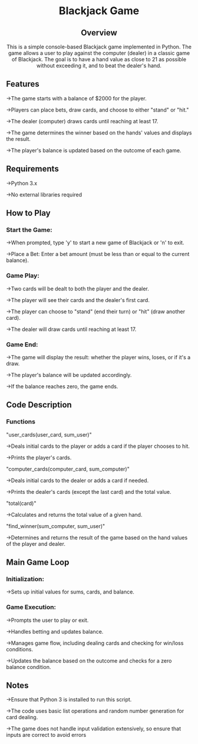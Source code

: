 **<h1 align="center">Blackjack Game</h1>**

**<h2 align="center">Overview</h2>**
  <p align="center">This is a simple console-based Blackjack game implemented in Python. The game allows a user to play against the computer (dealer) in a classic game of Blackjack. The goal is to have a hand value as close to 21 as possible without exceeding it, and to beat the dealer's hand.</p>

**<h2>Features</h2>**
 ->The game starts with a balance of $2000 for the player.
  
 ->Players can place bets, draw cards, and choose to either "stand" or "hit."
  
 ->The dealer (computer) draws cards until reaching at least 17.
  
 ->The game determines the winner based on the hands' values and displays the result.

 ->The player's balance is updated based on the outcome of each game.
  
**<h2>Requirements</h2>**

  ->Python 3.x
  
  ->No external libraries required
  
**<h2>How to Play</h2>**

<h3>Start the Game:</h3>

 ->When prompted, type 'y' to start a new game of Blackjack or 'n' to exit.
  
 ->Place a Bet: Enter a bet amount (must be less than or equal to the current balance).
  
<h3>Game Play:</h3>

 ->Two cards will be dealt to both the player and the dealer.
  
 ->The player will see their cards and the dealer's first card.
  
 ->The player can choose to "stand" (end their turn) or "hit" (draw another card).
  
 ->The dealer will draw cards until reaching at least 17.
  
<h3>Game End:</h3>

 ->The game will display the result: whether the player wins, loses, or if it's a draw.
  
 ->The player's balance will be updated accordingly.
  
  ->If the balance reaches zero, the game ends.
  
<h2>Code Description</h2>

<h3>Functions</h3>

"user_cards(user_card, sum_user)"

  ->Deals initial cards to the player or adds a card if the player chooses to hit.
  
  ->Prints the player's cards.
  
"computer_cards(computer_card, sum_computer)"

  ->Deals initial cards to the dealer or adds a card if needed.
  
  ->Prints the dealer's cards (except the last card) and the total value.
  
"total(card)"

  ->Calculates and returns the total value of a given hand.
  
"find_winner(sum_computer, sum_user)"

 ->Determines and returns the result of the game based on the hand values of the player and dealer.
  
**<h2>Main Game Loop</h2>**

**<h3>Initialization:</h3>**

  ->Sets up initial values for sums, cards, and balance.
  
**<h3>Game Execution:</h3>**

  ->Prompts the user to play or exit.
  
  ->Handles betting and updates balance.
  
  ->Manages game flow, including dealing cards and checking for win/loss conditions.
  
  ->Updates the balance based on the outcome and checks for a zero balance condition.
  

**<h2>Notes</h2>**
  ->Ensure that Python 3 is installed to run this script.
  
  ->The code uses basic list operations and random number generation for card dealing.
  
  ->The game does not handle input validation extensively, so ensure that inputs are correct to avoid errors
